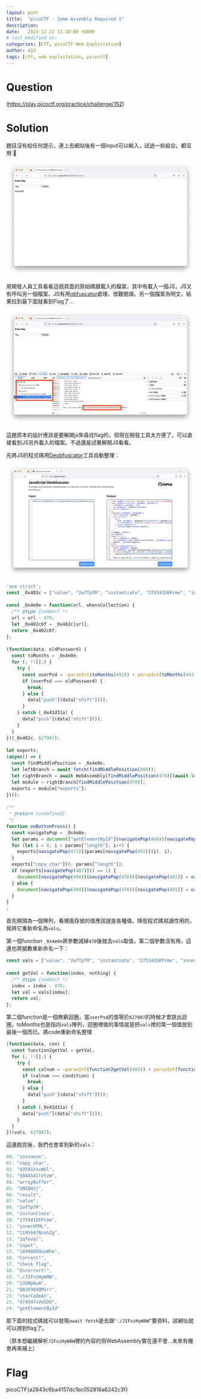 ```yaml
---
layout: post
title:  "picoCTF - Some Assembly Required 1"
description: 
date:   2023-12-22 11:10:00 +0800
# last_modified_at:
categories: [CTF, picoCTF-Web Exploitation]
author: d13
tags: [ctf, web exploitation, picoctf]
---
```


# Question

(https://play.picoctf.org/practice/challenge/152)

# Solution

題目沒有給任何提示，連上去網站後有一個input可以輸入，試過一些組合。都沒用 🥲

![](/assets/img/Some%20Assembly%20Required%201_1.png)

用開發人員工具看看這個頁面的原始碼跟載入的檔案，其中有載入一個JS，JS又有呼叫另一個檔案。JS有用[obfuscator](https://zh.wikipedia.org/zh-tw/%E4%BB%A3%E7%A0%81%E6%B7%B7%E6%B7%86)處理，很難閱讀。另一個檔案為明文，結果拉到最下面就看到Flag了…

![](/assets/img/Some%20Assembly%20Required%201_2.png)

這題原本的設計應該是要解開js來尋找flag的，但現在開發工具太方便了，可以直接看到JS另外載入的檔案。不過還是試著解開JS看看。

先將JS的程式碼用[Deobfuscator](https://deobfuscate.io/)工具自動整理：

![](/assets/img/Some%20Assembly%20Required%201_3.png)

```jsx
'use strict';
const _0x402c = ["value", "2wfTpTR", "instantiate", "275341bEPcme", "innerHTML", "1195047NznhZg", "1qfevql", "input", "1699808QuoWhA", "Correct!", "check_flag", "Incorrect!", "./JIFxzHyW8W", "23SMpAuA", "802698XOMSrr", "charCodeAt", "474547vVoGDO", "getElementById", "instance", "copy_char", "43591XxcWUl", "504454llVtzW", "arrayBuffer", "2NIQmVj", "result"];

const _0x4e0e = function(url, whensCollection) {
  /** @type {number} */
  url = url - 470;
  let _0x402c6f = _0x402c[url];
  return _0x402c6f;
};

(function(data, oldPassword) {
  const toMonths = _0x4e0e;
  for (; !![];) {
    try {
      const userPsd = -parseInt(toMonths(491)) + parseInt(toMonths(493)) + -parseInt(toMonths(475)) * -parseInt(toMonths(473)) + -parseInt(toMonths(482)) * -parseInt(toMonths(483)) + -parseInt(toMonths(478)) * parseInt(toMonths(480)) + parseInt(toMonths(472)) * parseInt(toMonths(490)) + -parseInt(toMonths(485));
      if (userPsd === oldPassword) {
        break;
      } else {
        data["push"](data["shift"]());
      }
    } catch (_0x41d31a) {
      data["push"](data["shift"]());
    }
  }
})(_0x402c, 627907);

let exports;
(async() => {
  const findMiddlePosition = _0x4e0e;
  let leftBranch = await fetch(findMiddlePosition(489));
  let rightBranch = await WebAssembly[findMiddlePosition(479)](await leftBranch[findMiddlePosition(474)]());
  let module = rightBranch[findMiddlePosition(470)];
  exports = module["exports"];
})();

/**
 * @return {undefined}
 */
function onButtonPress() {
  const navigatePop = _0x4e0e;
  let params = document["getElementById"](navigatePop(484))[navigatePop(477)];
  for (let i = 0; i < params["length"]; i++) {
    exports[navigatePop(471)](params[navigatePop(492)](i), i);
  }
  exports["copy_char"](0, params["length"]);
  if (exports[navigatePop(487)]() == 1) {
    document[navigatePop(494)](navigatePop(476))[navigatePop(481)] = navigatePop(486);
  } else {
    document[navigatePop(494)](navigatePop(476))[navigatePop(481)] = navigatePop(488);
  }
}
;
```

首先開頭為一個陣列，看裡面存放的值應該就是各種值，降低程式碼易讀性用的，我將它重新命名為`vals`。

第一個function `_0x4e0e`將參數減掉`470`後就去`vals`取值，第二個參數沒有用，這邊也將變數重新命名一下：

```jsx
const vals = ["value", "2wfTpTR", "instantiate", "275341bEPcme", "innerHTML", "1195047NznhZg", "1qfevql", "input", "1699808QuoWhA", "Correct!", "check_flag", "Incorrect!", "./JIFxzHyW8W", "23SMpAuA", "802698XOMSrr", "charCodeAt", "474547vVoGDO", "getElementById", "instance", "copy_char", "43591XxcWUl", "504454llVtzW", "arrayBuffer", "2NIQmVj", "result"];

const getVal = function(index, nothing) {
  /** @type {number} */
  index = index - 470;
  let val = vals[index];
  return val;
};
```

第二個function是一個無窮迴圈，當`userPsd`的值等於`627907`的時候才會跳出迴圈，toMonths也是指向`vals`陣列，迴圈裡做的事情就是把`vals`裡的第一個值放到最後一個而已。將code重新命名整理

```jsx
(function(data, con) {
  const function2getVal = getVal;
  for (; !![];) {
    try {
      const calnum = -parseInt(function2getVal(491)) + parseInt(function2getVal(493)) + -parseInt(function2getVal(475)) * -parseInt(function2getVal(473)) + -parseInt(function2getVal(482)) * -parseInt(function2getVal(483)) + -parseInt(function2getVal(478)) * parseInt(function2getVal(480)) + parseInt(function2getVal(472)) * parseInt(function2getVal(490)) + -parseInt(function2getVal(485));
      if (calnum === condition) {
        break;
      } else {
        data["push"](data["shift"]());
      }
    } catch (_0x41d31a) {
      data["push"](data["shift"]());
    }
  }
})(vals, 627907);
```

這邊跑完後，我們也會拿到新的`vals`：

```jsx
00. "instance",
01. "copy_char",
02. "43591XxcWUl",
03. "504454llVtzW",
04. "arrayBuffer",
05. "2NIQmVj",
06. "result",
07. "value",
08. "2wfTpTR",
09. "instantiate",
10. "275341bEPcme",
11. "innerHTML",
12. "1195047NznhZg",
13. "1qfevql",
14. "input",
15. "1699808QuoWhA",
16. "Correct!",
17. "check_flag",
18. "Incorrect!",
19. "./JIFxzHyW8W",
20. "23SMpAuA",
21. "802698XOMSrr",
22. "charCodeAt",
23. "474547vVoGDO",
24. "getElementById"
```

那下面的程式碼就可以發現`await fetch`是去跟`"./JIFxzHyW8W”`要資料，該網址就可以撈到flag了。

（原本想繼續解析`JIFxzHyW8W`裡的內容的但WebAssembly實在還不會…未來有機會再來補上）

# Flag

picoCTF{a2843c6ba4157dc1bc052818a6242c3f}